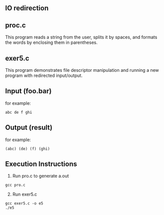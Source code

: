 ##  IO redirection

## **proc.c**

This program reads a string from the user, splits it by spaces, and formats the words by enclosing them in parentheses.


## **exer5.c**

This program demonstrates file descriptor manipulation and running a new program with redirected input/output.




## Input (foo.bar)
for example: 
```
abc de f ghi
```

## Output (result)
for example: 
```
(abc) (de) (f) (ghi)
```

## Execution Instructions

1. Run pro.c to generate a.out
```
gcc pro.c
```
2. Run exer5.c
```
gcc exer5.c -o e5
./e5
```



